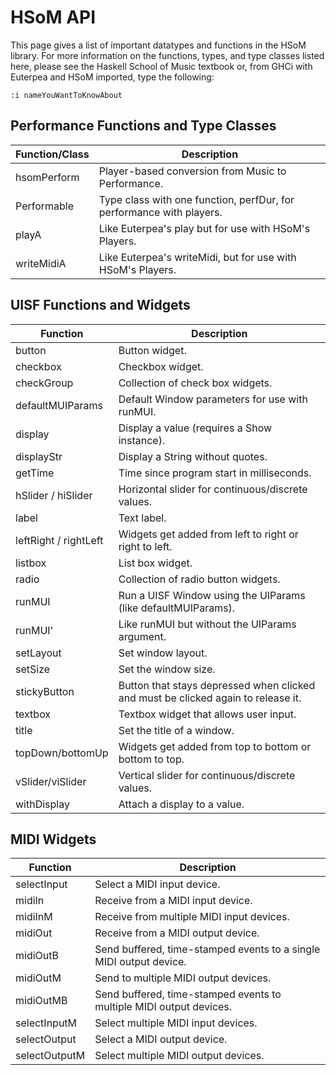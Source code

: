 # HSoM API

This page gives a list of important datatypes and functions in the HSoM library. 
For more information on the functions, types, and type classes listed here, please see the Haskell School of 
Music textbook or, from GHCi with Euterpea and HSoM imported, type the following:

``:i nameYouWantToKnowAbout``

## Performance Functions and Type Classes

| Function/Class	| Description |
| ----- | ----- |
| hsomPerform	| Player-based conversion from Music to Performance. |
| Performable	| Type class with one function, perfDur, for performance with players. |
| playA	| Like Euterpea's play but for use with HSoM's Players. |
| writeMidiA	| Like Euterpea's writeMidi, but for use with HSoM's Players. |

## UISF Functions and Widgets

| Function	| Description |
| ----- | ----- |
| button	| Button widget. |
| checkbox	| Checkbox widget. |
| checkGroup	| Collection of check box widgets. |
| defaultMUIParams	| Default Window parameters for use with runMUI. |
| display	| Display a value (requires a Show instance). |
| displayStr	| Display a String without quotes. |
| getTime	| Time since program start in milliseconds. |
| hSlider / hiSlider	| Horizontal slider for continuous/discrete values. |
| label	| Text label. |
| leftRight / rightLeft	| Widgets get added from left to right or right to left. |
| listbox	| List box widget. |
| radio	| Collection of radio button widgets. |
| runMUI	| Run a UISF Window using the UIParams (like defaultMUIParams). |
| runMUI'	| Like runMUI but without the UIParams argument. |
| setLayout	| Set window layout. |
| setSize	| Set the window size. |
| stickyButton	| Button that stays depressed when clicked and must be clicked again to release it. |
| textbox	| Textbox widget that allows user input. |
| title	| Set the title of a window. |
| topDown/bottomUp	| Widgets get added from top to bottom or bottom to top. |
| vSlider/viSlider	| Vertical slider for continuous/discrete values. |
| withDisplay	| Attach a display to a value. |

## MIDI Widgets

| Function	| Description |
| ----- | ----- |
| selectInput	| Select a MIDI input device. |
| midiIn	| Receive from a MIDI input device. |
| midiInM	| Receive from multiple MIDI input devices. |
| midiOut	| Receive from a MIDI output device. |
| midiOutB	| Send buffered, time-stamped events to a single MIDI output device. |
| midiOutM	| Send to multiple MIDI output devices. |
| midiOutMB	| Send buffered, time-stamped events to multiple MIDI output devices. |
| selectInputM	| Select multiple MIDI input devices. |
| selectOutput	| Select a MIDI output device. |
| selectOutputM	| Select multiple MIDI output devices. |
